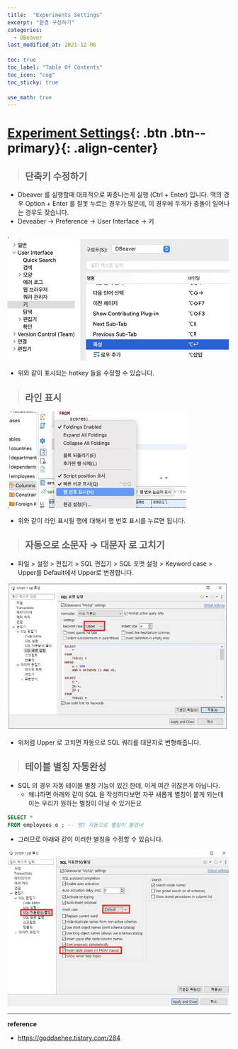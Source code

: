 ```yaml
---
title:  "Experiments Settings"
excerpt: "환경 구성하기"
categories:
  - DBeaver
last_modified_at: 2021-12-06

toc: true
toc_label: "Table Of Contents"
toc_icon: "cog"
toc_sticky: true

use_math: true
---
```


# [Experiment Settings](#link){: .btn .btn--primary}{: .align-center}

> ## 단축키 수정하기

- Dbeaver 를 실행할때 대표적으로 짜증나는게 실행 (Ctrl + Enter) 입니다. 맥의 경우 Option + Enter 를 잘못 누르는 경우가 많은데, 이 경우에 두개가 충돌이 일어나는 경우도 잦습니다.
- Deveaber $\to$ Preference $\to$ User Interface $\to$ 키

.![jpg](/assets/images/Program/42_1.jpg)

- 위와 같이 표시되는 hotkey 들을 수정할 수 있습니다.

> ## 라인 표시

.![jpg](/assets/images/Program/42_2.jpg)

- 위와 같이 라인 표시될 행에 대해서 행 번호 표시를 누르면 됩니다.

> ## 자동으로 소문자 $\to$ 대문자 로 고치기

- 파일 > 설정 > 편집기 > SQL 편집기 > SQL 포맷 설정 > Keyword case > Upper를 Default에서 Upper로 변경합니다.

![jpg](/assets/images/Program/42_3.jpg)

- 위처럼 Upper 로 고치면 자동으로 SQL 쿼리를 대문자로 변형해줍니다.

> ## 테이블 별칭 자동완성

- SQL 의 경우 자동 테이블 별칭 기능이 있긴 한데, 이게 여간 귀찮은게 아닙니다. 
  - 왜냐하면 아래와 같이 SQL 을 작성하다보면 자꾸 새롭게 별칭이 붙게 되는데 이는 우리가 원하는 별칭이 아닐 수 있거든요

```sql
SELECT *
FROM employees e ; -- 엥? 자동으로 별칭이 붙었네
```

- 그러므로 아래와 같이 이러한 별칭을 수정할 수 있습니다.

![jpg](/assets/images/Program/42_4.jpg)

---

**reference**

- <https://goddaehee.tistory.com/284>





